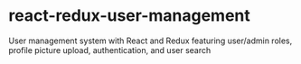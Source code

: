 # react-redux-user-management
User management system with React and Redux featuring user/admin roles, profile picture upload, authentication, and user search
